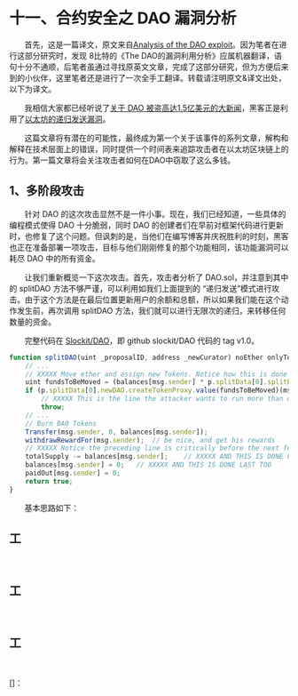 # 十一、合约安全之 DAO 漏洞分析

&nbsp;&nbsp;&nbsp;&nbsp;&nbsp;&nbsp;&nbsp;首先，这是一篇译文，原文来自[Analysis of the DAO exploit](http://hackingdistributed.com/2016/06/18/analysis-of-the-dao-exploit/)。因为笔者在进行这部分研究时，发现 8比特的《The DAO的漏洞利用分析》应属机器翻译，语句十分不通顺，后笔者虽通过寻找原英文文章，完成了这部分研究，但为方便后来到的小伙伴，这里笔者还是进行了一次全手工翻译。转载请注明原文&译文出处，以下为译文。

&nbsp;&nbsp;&nbsp;&nbsp;&nbsp;&nbsp;&nbsp;我相信大家都已经听说了[关于 DAO 被盗高达1.5亿美元的大新闻](https://news.ycombinator.com/item?id=11921900)，黑客正是利用了[以太坊的递归发送漏洞](https://vessenes.com/more-ethereum-attacks-race-to-empty-is-the-real-deal/)。<br/>

&nbsp;&nbsp;&nbsp;&nbsp;&nbsp;&nbsp;&nbsp;这篇文章将有潜在的可能性，最终成为第一个关于该事件的系列文章，解构和解释在技术层面上的错误，同时提供一个时间表来追踪攻击者在以太坊区块链上的行为。第一篇文章将会关注攻击者如何在DAO中窃取了这么多钱。

## 1、多阶段攻击
&nbsp;&nbsp;&nbsp;&nbsp;&nbsp;&nbsp;&nbsp;针对 DAO 的这次攻击显然不是一件小事。现在，我们已经知道，一些具体的编程模式使得 DAO 十分脆弱，同时 DAO 的创建者们在早前对框架代码进行更新时，也修复了这个问题。但讽刺的是，当他们在编写博客并庆祝胜利的时刻，黑客也正在准备部署一项攻击，目标与他们刚刚修复的那个功能相同，该功能漏洞可以耗尽 DAO 中的所有资金。

&nbsp;&nbsp;&nbsp;&nbsp;&nbsp;&nbsp;&nbsp;让我们重新概览一下这次攻击。首先，攻击者分析了 DAO.sol，并注意到其中的 splitDAO 方法不够严谨，可以利用如我们上面提到的 “递归发送”模式进行攻击。由于这个方法是在最后位置更新用户的余额和总额，所以如果我们能在这个动作发生前，再次调用 splitDAO 方法，我们就可以进行无限次的递归，来转移任何数量的资金。

&nbsp;&nbsp;&nbsp;&nbsp;&nbsp;&nbsp;&nbsp;完整代码在 [Slockit/DAO](https://github.com/slockit/DAO/blob/v1.0/DAO.sol)，即 github slockit/DAO 代码的 tag v1.0。

```js
function splitDAO(uint _proposalID, address _newCurator) noEther onlyTokenholders returns (bool _success) {
    // ...
    // XXXXX Move ether and assign new Tokens. Notice how this is done first!
    uint fundsToBeMoved = (balances[msg.sender] * p.splitData[0].splitBalance) / p.splitData[0].totalSupply;
    if (p.splitData[0].newDAO.createTokenProxy.value(fundsToBeMoved)(msg.sender) == false)
        // XXXXX This is the line the attacker wants to run more than once
        throw;
    // ...
    // Burn DAO Tokens
    Transfer(msg.sender, 0, balances[msg.sender]);
    withdrawRewardFor(msg.sender);  // be nice, and get his rewards
    // XXXXX Notice the preceding line is critically before the next few
    totalSupply -= balances[msg.sender];    // XXXXX AND THIS IS DONE LAST
    balances[msg.sender] = 0;   // XXXXX AND THIS IS DONE LAST TOO
    paidOut[msg.sender] = 0;
    return true;
}
```

&nbsp;&nbsp;&nbsp;&nbsp;&nbsp;&nbsp;&nbsp;基本思路如下：


## 工





&nbsp;&nbsp;&nbsp;&nbsp;&nbsp;&nbsp;&nbsp;
&nbsp;&nbsp;&nbsp;&nbsp;&nbsp;&nbsp;&nbsp;
&nbsp;&nbsp;&nbsp;&nbsp;&nbsp;&nbsp;&nbsp;
&nbsp;&nbsp;&nbsp;&nbsp;&nbsp;&nbsp;&nbsp;
&nbsp;&nbsp;&nbsp;&nbsp;&nbsp;&nbsp;&nbsp;
&nbsp;&nbsp;&nbsp;&nbsp;&nbsp;&nbsp;&nbsp;
&nbsp;&nbsp;&nbsp;&nbsp;&nbsp;&nbsp;&nbsp;
&nbsp;&nbsp;&nbsp;&nbsp;&nbsp;&nbsp;&nbsp;
&nbsp;&nbsp;&nbsp;&nbsp;&nbsp;&nbsp;&nbsp;
&nbsp;&nbsp;&nbsp;&nbsp;&nbsp;&nbsp;&nbsp;
&nbsp;&nbsp;&nbsp;&nbsp;&nbsp;&nbsp;&nbsp;
&nbsp;&nbsp;&nbsp;&nbsp;&nbsp;&nbsp;&nbsp;









## 工


&nbsp;&nbsp;&nbsp;&nbsp;&nbsp;&nbsp;&nbsp;
&nbsp;&nbsp;&nbsp;&nbsp;&nbsp;&nbsp;&nbsp;
&nbsp;&nbsp;&nbsp;&nbsp;&nbsp;&nbsp;&nbsp;
&nbsp;&nbsp;&nbsp;&nbsp;&nbsp;&nbsp;&nbsp;
&nbsp;&nbsp;&nbsp;&nbsp;&nbsp;&nbsp;&nbsp;
&nbsp;&nbsp;&nbsp;&nbsp;&nbsp;&nbsp;&nbsp;
&nbsp;&nbsp;&nbsp;&nbsp;&nbsp;&nbsp;&nbsp;
&nbsp;&nbsp;&nbsp;&nbsp;&nbsp;&nbsp;&nbsp;
&nbsp;&nbsp;&nbsp;&nbsp;&nbsp;&nbsp;&nbsp;
&nbsp;&nbsp;&nbsp;&nbsp;&nbsp;&nbsp;&nbsp;
&nbsp;&nbsp;&nbsp;&nbsp;&nbsp;&nbsp;&nbsp;

## 工


&nbsp;&nbsp;&nbsp;&nbsp;&nbsp;&nbsp;&nbsp;
&nbsp;&nbsp;&nbsp;&nbsp;&nbsp;&nbsp;&nbsp;
&nbsp;&nbsp;&nbsp;&nbsp;&nbsp;&nbsp;&nbsp;
&nbsp;&nbsp;&nbsp;&nbsp;&nbsp;&nbsp;&nbsp;
&nbsp;&nbsp;&nbsp;&nbsp;&nbsp;&nbsp;&nbsp;
&nbsp;&nbsp;&nbsp;&nbsp;&nbsp;&nbsp;&nbsp;
&nbsp;&nbsp;&nbsp;&nbsp;&nbsp;&nbsp;&nbsp;
&nbsp;&nbsp;&nbsp;&nbsp;&nbsp;&nbsp;&nbsp;
&nbsp;&nbsp;&nbsp;&nbsp;&nbsp;&nbsp;&nbsp;
&nbsp;&nbsp;&nbsp;&nbsp;&nbsp;&nbsp;&nbsp;
&nbsp;&nbsp;&nbsp;&nbsp;&nbsp;&nbsp;&nbsp;













[]：